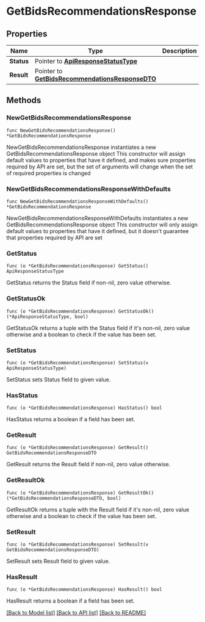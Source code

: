 # GetBidsRecommendationsResponse

## Properties

Name | Type | Description | Notes
------------ | ------------- | ------------- | -------------
**Status** | Pointer to [**ApiResponseStatusType**](ApiResponseStatusType.md) |  | [optional] 
**Result** | Pointer to [**GetBidsRecommendationsResponseDTO**](GetBidsRecommendationsResponseDTO.md) |  | [optional] 

## Methods

### NewGetBidsRecommendationsResponse

`func NewGetBidsRecommendationsResponse() *GetBidsRecommendationsResponse`

NewGetBidsRecommendationsResponse instantiates a new GetBidsRecommendationsResponse object
This constructor will assign default values to properties that have it defined,
and makes sure properties required by API are set, but the set of arguments
will change when the set of required properties is changed

### NewGetBidsRecommendationsResponseWithDefaults

`func NewGetBidsRecommendationsResponseWithDefaults() *GetBidsRecommendationsResponse`

NewGetBidsRecommendationsResponseWithDefaults instantiates a new GetBidsRecommendationsResponse object
This constructor will only assign default values to properties that have it defined,
but it doesn't guarantee that properties required by API are set

### GetStatus

`func (o *GetBidsRecommendationsResponse) GetStatus() ApiResponseStatusType`

GetStatus returns the Status field if non-nil, zero value otherwise.

### GetStatusOk

`func (o *GetBidsRecommendationsResponse) GetStatusOk() (*ApiResponseStatusType, bool)`

GetStatusOk returns a tuple with the Status field if it's non-nil, zero value otherwise
and a boolean to check if the value has been set.

### SetStatus

`func (o *GetBidsRecommendationsResponse) SetStatus(v ApiResponseStatusType)`

SetStatus sets Status field to given value.

### HasStatus

`func (o *GetBidsRecommendationsResponse) HasStatus() bool`

HasStatus returns a boolean if a field has been set.

### GetResult

`func (o *GetBidsRecommendationsResponse) GetResult() GetBidsRecommendationsResponseDTO`

GetResult returns the Result field if non-nil, zero value otherwise.

### GetResultOk

`func (o *GetBidsRecommendationsResponse) GetResultOk() (*GetBidsRecommendationsResponseDTO, bool)`

GetResultOk returns a tuple with the Result field if it's non-nil, zero value otherwise
and a boolean to check if the value has been set.

### SetResult

`func (o *GetBidsRecommendationsResponse) SetResult(v GetBidsRecommendationsResponseDTO)`

SetResult sets Result field to given value.

### HasResult

`func (o *GetBidsRecommendationsResponse) HasResult() bool`

HasResult returns a boolean if a field has been set.


[[Back to Model list]](../README.md#documentation-for-models) [[Back to API list]](../README.md#documentation-for-api-endpoints) [[Back to README]](../README.md)



